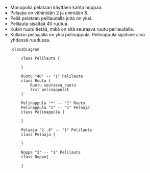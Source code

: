 - Monopolia pelataan käyttäen kahta noppaa. 
- Pelaajia on vähintään 2 ja enintään 8. 
- Peliä pelataan pelilaudalla joita on yksi. 
- Pelilauta sisältää 40 ruutua. 
- Kukin ruutu tietää, mikä on sitä seuraava ruutu pelilaudalla. 
- Kullakin pelaajalla on yksi pelinappula. Pelinappula sijaitsee aina yhdessä ruudussa.

```mermaid
    classDiagram
        
        class Pelilauta {

        }

        Ruutu "40" -- "1" Pelilauta
        class Ruutu {
            Ruutu seuraava_ruutu
            list pelinappulat
        }
        
        Pelinappula "*" -- "1" Ruutu
        Pelinappula "1" -- "1" Pelaaja
        class Pelinappula {
            
        }

        Pelaaja "2..8" -- "1" Pelilauta
        class Pelaaja {

        }

        Noppa "2" -- "1" Pelilauta
        class Noppa{

        }
```